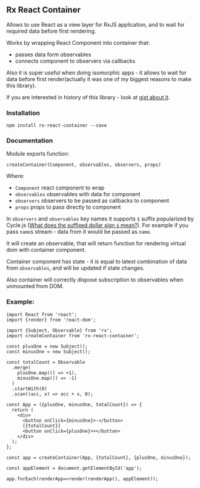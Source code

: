 ## Rx React Container 

Allows to use React as a view layer for RxJS application, and to wait for required data before first rendering. 

Works by wrapping React Component into container that:

 * passes data form observables
 * connects component to observers via callbacks

Also it is super useful when doing isomorphic apps - it allows to wait for data before first render(actually it was one of my biggest reasons to make this library).

If you are interested in history of this library - look at [gist about it](https://gist.github.com/zxbodya/20c63681d45a049df3fc).

### Installation

`npm install rx-react-container --save`
 
### Documentation

Module exports function:

`createContainer(Component, observables, observers, props)`

Where:

- `Component` react component to wrap
- `observables` observables with data for component
- `observers` observers to be passed as callbacks to component 
- `props` props to pass directly to component 

In `observers` and `observables` key names it supports `$` 
suffix popularized by Cycle.js ([What does the suffixed dollar sign `$` mean?](http://cycle.js.org/basic-examples.html#what-does-the-suffixed-dollar-sign-mean)). 
For example if you pass `name$` stream - data from it would be passed as `name`. 

It will create an observable, that will return function for rendering virtual dom with container component.
 
Container component has state - it is equal to latest combination of data from `observables`, and will be updated if state changes.

Also container will correctly dispose subscription to observables when unmounted from DOM.   
 
### Example:

```JS
import React from 'react';
import {render} from 'react-dom';

import {Subject, Observable} from 'rx';
import createContainer from 'rx-react-container';

const plusOne = new Subject();
const minusOne = new Subject();

const totalCount = Observable
  .merge(
    plusOne.map(() => +1),
    minusOne.map(() => -1)
  )
  .startWith(0)
  .scan((acc, x) => acc + x, 0);

const App = ({plusOne, minusOne, totalCount}) => {
  return (
    <div>
      <button onClick={minusOne}>-</button>
      [{totalCount}]
      <button onClick={plusOne}>+</button>
    </div>
  );
};

const app = createContainer(App, {totalCount}, {plusOne, minusOne});

const appElement = document.getElementById('app');

app.forEach(renderApp=>render(renderApp(), appElement));

```

